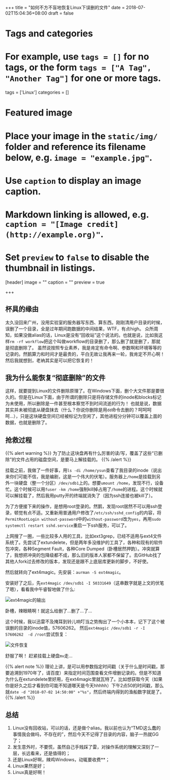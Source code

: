 +++
title = "如何不方不盲地恢复Linux下误删的文件"
date = 2018-07-02T15:04:36+08:00
draft = false

# Tags and categories
# For example, use `tags = []` for no tags, or the form `tags = ["A Tag", "Another Tag"]` for one or more tags.
tags = ['Linux']
categories = []

# Featured image
# Place your image in the `static/img/` folder and reference its filename below, e.g. `image = "example.jpg"`.
# Use `caption` to display an image caption.
#   Markdown linking is allowed, e.g. `caption = "[Image credit](http://example.org)"`.
# Set `preview` to `false` to disable the thumbnail in listings.
[header]
image = ""
caption = ""
preview = true

+++

## 杯具的缘由

太久没回来广州，没用实验室的服务器写东西、算东西。刚刚清用户目录的时候，误删了一个目录，全是过年期间跑数据的中间结果，WTF，有点high。
众所周知，如果没做alias的话，Linux是没有“回收站”这个说法的。也就是说，比如我这样`rm -rf workflow`把这个叫做workflow的目录删了，那么删了就是删了，那就是彻底删除了。
虽然说按照专业素养，我是肯定有命令啊、参数啊和环境等等的记录的。然鹅算力和时间才是最贵的，平白无故让我再来一轮，我肯定不开心啊！
然后我就想到，老衲其实是可以把它恢复的！

## 我为什么能恢复“彻底删除”的文件

这样，就要提到Linux的文件删除原理了。在Windows下面，删个大文件那是要很久的。但是在Linux下面，由于所谓的删除只是将存储文件的inode和blocks标记为未使用，所以删除是一件甚至根本察觉不到时间流逝的行为！
也就是说，数据其实并未被彻底从硬盘抹去（什么？你说你删除是用`dd`命令去删的？呵呵呵呵...），只是这块硬盘空间已经被标记为空闲了，其他进程分分钟可以覆盖上面的数据，也就是删除了。

## 抢救过程

{{% alert warning %}}
为了防止这块盘再有什么厉害的读/写，覆盖了这些“已删除”的文件占用的磁盘空间，是要马上解挂载的。
{{% /alert %}}

挂载之前，我做了一件好事，用`ls -di /home/ysun`查看了我目录的inode（说出来你们可能不信，我是编剧，这是一个伟大的伏笔）。服务器上`/home`是挂载到另外一块硬盘（整一个分区）`/dev/sdb1`上的。想要`umount /home`，发现不行，设备忙。这个时候可以用`fuser -km /home`强制kill掉占用了`/home`的进程。这个时候就可以解挂载了，然后我用putty开的终端就消失了（因为ssh连接也被kill了）。

为了方便接下来的操作，是想用root登录的。然鹅，发现root居然不可以用ssh登录，顿觉有点不适。又重新用普通用户修改了`/etc/ssh/sshd_config`的内容，将`PermitRootLogin without-password`中的`without-password`改为`yes`，再用`sudo systemctl restart sshd.service`重启一下ssh服务，可以了。

上网搜了一圈，一些比较多人用的工具，比如ext3grep，已经不适用与ext4文件系统了。先尝试了extundelete，但是两年多没维护的工具了，各种和现有的软件包冲突，各种Segment Fault，各种Core Dumped（卧槽居然押韵）。冲突就算了，我想把冲突的包降级都不成，那么旧的版本人家都不保留了。去GitHub找了其他人fork过去修改的版本，发现还是跟不上底层库更新的脚步，不好使。

然后就转向了ext4magic。先安装：`aurman -S ext4magic`。

安装好了之后，先`ext4magic /dev/sdb1 -I 50331649`（这串数字就是上文的伏笔了嗯），看看我中午睿智地做了什么:

![ext4magic的输出](/img/post_img/ext4magic.png)

卧槽，辣眼睛啊！就这么给删了...删了...了...

这个时候，我以迅雷不及掩耳到铃儿响叮当之势掏出了一个小本本，记下了这个被误删的目录的inode值，57606262。
然后`ext4magic /dev/sdb1 -r -I 57606262  -d /root`尝试恢复：

![文件恢复](/img/post_img/文件恢复结果.png)

舒服了啊！
赶紧挂载上硬盘`mv`走...

{{% alert note %}}
理论上讲，是可以用参数指定时间戳（关于什么是时间戳，那要追溯到1970年了，请百度）来指定时间范围查看文件增删记录的。但是不知道为什么在extundelete里好用，在ext4magic里就瓦特了。比如想获取今天（如果你是好久之后才看到你可能不知道哪天是今天hhhhh）下午2点50的时间戳，那么就`date -d "2018-07-02 14:50:00" +"%s"`，然后终端内得到的渔船数字就是了。
{{% /alert %}}

## 总结

1. Linux没有回收站，可以的话，还是做个alias。我以前也认为“TMD这么蠢的事情我会做吗，不存在的”，然后今天不记得了目录的内容，脑子一热就GG了；
2. 发生意外时，不要慌，虽然自己手贱踩了雷，对操作系统的理解又深刻了一层，长远看来，还是值得的；
3. 还是Linux好啊，辣鸡Windows，动辄要收费**；
4. Linux果然是好；
5. Linux真是好啊！
